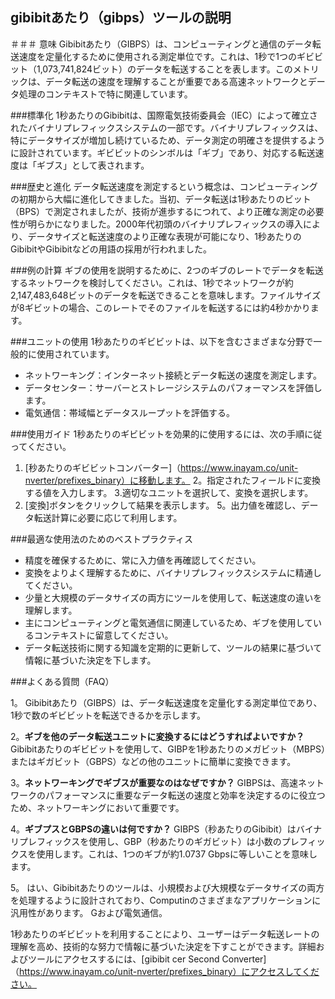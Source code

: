## gibibitあたり（gibps）ツールの説明

＃＃＃ 意味
Gibibitあたり（GIBPS）は、コンピューティングと通信のデータ転送速度を定量化するために使用される測定単位です。これは、1秒で1つのギビビット（1,073,741,824ビット）のデータを転送することを表します。このメトリックは、データ転送の速度を理解することが重要である高速ネットワークとデータ処理のコンテキストで特に関連しています。

###標準化
1秒あたりのGibibitは、国際電気技術委員会（IEC）によって確立されたバイナリプレフィックスシステムの一部です。バイナリプレフィックスは、特にデータサイズが増加し続けているため、データ測定の明確さを提供するように設計されています。ギビビットのシンボルは「ギブ」であり、対応する転送速度は「ギブス」として表されます。

###歴史と進化
データ転送速度を測定するという概念は、コンピューティングの初期から大幅に進化してきました。当初、データ転送は1秒あたりのビット（BPS）で測定されましたが、技術が進歩するにつれて、より正確な測定の必要性が明らかになりました。2000年代初頭のバイナリプレフィックスの導入により、データサイズと転送速度のより正確な表現が可能になり、1秒あたりのGibibitやGibibitなどの用語の採用が行われました。

###例の計算
ギブの使用を説明するために、2つのギブのレートでデータを転送するネットワークを検討してください。これは、1秒でネットワークが約2,147,483,648ビットのデータを転送できることを意味します。ファイルサイズが8ギビットの場合、このレートでそのファイルを転送するには約4秒かかります。

###ユニットの使用
1秒あたりのギビビットは、以下を含むさまざまな分野で一般的に使用されています。
- ネットワーキング：インターネット接続とデータ転送の速度を測定します。
- データセンター：サーバーとストレージシステムのパフォーマンスを評価します。
- 電気通信：帯域幅とデータスループットを評価する。

###使用ガイド
1秒あたりのギビビットを効果的に使用するには、次の手順に従ってください。
1. [秒あたりのギビビットコンバーター]（https://www.inayam.co/unit-nverter/prefixes_binary）に移動します。
2。指定されたフィールドに変換する値を入力します。
3.適切なユニットを選択して、変換を選択します。
4. [変換]ボタンをクリックして結果を表示します。
5。出力値を確認し、データ転送計算に必要に応じて利用します。

###最適な使用法のためのベストプラクティス
- 精度を確保するために、常に入力値を再確認してください。
- 変換をよりよく理解するために、バイナリプレフィックスシステムに精通してください。
- 少量と大規模のデータサイズの両方にツールを使用して、転送速度の違いを理解します。
- 主にコンピューティングと電気通信に関連しているため、ギブを使用しているコンテキストに留意してください。
- データ転送技術に関する知識を定期的に更新して、ツールの結果に基づいて情報に基づいた決定を下します。

###よくある質問（FAQ）

1。
Gibibitあたり（GIBPS）は、データ転送速度を定量化する測定単位であり、1秒で数のギビビットを転送できるかを示します。

2。**ギブを他のデータ転送ユニットに変換するにはどうすればよいですか？**
Gibibitあたりのギビビットを使用して、GIBPを1秒あたりのメガビット（MBPS）またはギガビット（GBPS）などの他のユニットに簡単に変換できます。

3。**ネットワーキングでギブスが重要なのはなぜですか？**
GIBPSは、高速ネットワークのパフォーマンスに重要なデータ転送の速度と効率を決定するのに役立つため、ネットワーキングにおいて重要です。

4。**ギブプスとGBPSの違いは何ですか？**
GIBPS（秒あたりのGibibit）はバイナリプレフィックスを使用し、GBP（秒あたりのギガビット）は小数のプレフィックスを使用します。これは、1つのギブが約1.0737 Gbpsに等しいことを意味します。

5。
はい、Gibibitあたりのツールは、小規模および大規模なデータサイズの両方を処理するように設計されており、Computinのさまざまなアプリケーションに汎用性があります。 Gおよび電気通信。

1秒あたりのギビビットを利用することにより、ユーザーはデータ転送レートの理解を高め、技術的な努力で情報に基づいた決定を下すことができます。詳細およびツールにアクセスするには、[gibibit cer Second Converter]（https://www.inayam.co/unit-nverter/prefixes_binary）にアクセスしてください。